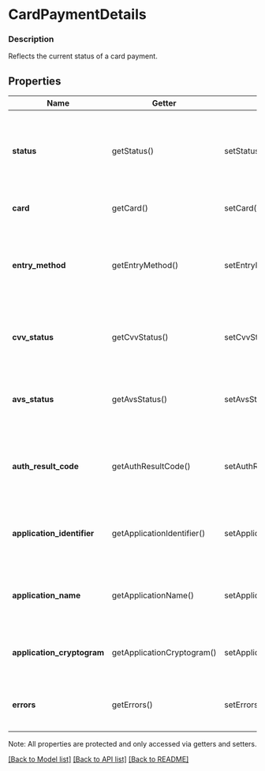 # CardPaymentDetails

### Description

Reflects the current status of a card payment.

## Properties
Name | Getter | Setter | Type | Description | Notes
------------ | ------------- | ------------- | ------------- | ------------- | -------------
**status** | getStatus() | setStatus($value) | **string** | The card payment&#39;s current state. It can be one of: &#x60;AUTHORIZED&#x60;, &#x60;CAPTURED&#x60;, &#x60;VOIDED&#x60;, &#x60;FAILED&#x60;. | [optional] 
**card** | getCard() | setCard($value) | [**\SquareConnect\Model\Card**](Card.md) | The credit card&#39;s non-confidential details. | [optional] 
**entry_method** | getEntryMethod() | setEntryMethod($value) | **string** | The method used to enter the card&#39;s details for the payment.  Can be &#x60;KEYED&#x60;, &#x60;SWIPED&#x60;, &#x60;EMV&#x60;, &#x60;ON_FILE&#x60;, or &#x60;CONTACTLESS&#x60;. | [optional] 
**cvv_status** | getCvvStatus() | setCvvStatus($value) | **string** | Status code returned from the Card Verification Value (CVV) check. | [optional] 
**avs_status** | getAvsStatus() | setAvsStatus($value) | **string** | Status code returned from the Address Verification System (AVS) check. | [optional] 
**auth_result_code** | getAuthResultCode() | setAuthResultCode($value) | **string** | Status code returned by the card issuer that describes the payment&#39;s authorization status. | [optional] 
**application_identifier** | getApplicationIdentifier() | setApplicationIdentifier($value) | **string** | For EMV payments, identifies the EMV application used for the payment | [optional] 
**application_name** | getApplicationName() | setApplicationName($value) | **string** | For EMV payments, the human-readable name of the EMV application used for the payment. | [optional] 
**application_cryptogram** | getApplicationCryptogram() | setApplicationCryptogram($value) | **string** | For EMV payments, the cryptogram generated for the payment. | [optional] 
**errors** | getErrors() | setErrors($value) | [**\SquareConnect\Model\Error[]**](Error.md) | Information on errors encountered during the request. | [optional] 

Note: All properties are protected and only accessed via getters and setters.

[[Back to Model list]](../../README.md#documentation-for-models) [[Back to API list]](../../README.md#documentation-for-api-endpoints) [[Back to README]](../../README.md)


